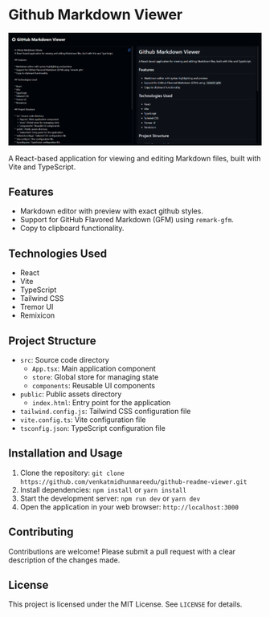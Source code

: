 # Github Markdown Viewer
![image-alt-text](screenshots/home.png)

A React-based application for viewing and editing Markdown files, built with Vite and TypeScript.

## Features

* Markdown editor with preview with exact github styles.
* Support for GitHub Flavored Markdown (GFM) using `remark-gfm`.
* Copy to clipboard functionality.

## Technologies Used

* React
* Vite
* TypeScript
* Tailwind CSS
* Tremor UI
* Remixicon

## Project Structure

* `src`: Source code directory
	+ `App.tsx`: Main application component
	+ `store`: Global store for managing state
	+ `components`: Reusable UI components
* `public`: Public assets directory
	+ `index.html`: Entry point for the application
* `tailwind.config.js`: Tailwind CSS configuration file
* `vite.config.ts`: Vite configuration file
* `tsconfig.json`: TypeScript configuration file

## Installation and Usage

1. Clone the repository: `git clone https://github.com/venkatmidhunmareedu/github-readme-viewer.git`
2. Install dependencies: `npm install` or `yarn install`
3. Start the development server: `npm run dev` or `yarn dev`
4. Open the application in your web browser: `http://localhost:3000`

## Contributing

Contributions are welcome! Please submit a pull request with a clear description of the changes made.

## License

This project is licensed under the MIT License. See `LICENSE` for details.